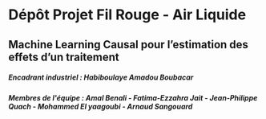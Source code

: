 ﻿# Dépôt Projet Fil Rouge - Air Liquide
 ## Machine Learning Causal pour l’estimation des effets d’un traitement
 
 ##### Encadrant industriel : Habiboulaye Amadou Boubacar
 ##### Membres de l'équipe : Amal Benali - Fatima-Ezzahra Jait - Jean-Philippe Quach - Mohammed El yaagoubi -  Arnaud Sangouard
